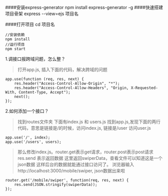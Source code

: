 ####安装express-generator
    npm install express-generator -g
####快速搭建项目骨架
    express --view=ejs 项目名
    
####打开项目
    cd 项目名
    
    //安装依赖
    npm install
    //运行项目
    npm start

1.调接口报跨域问题，怎么整？
> 打开app.js, 插入下面的代码，解决跨域的问题

    app.use(function (req, res, next) {
        res.header("Access-Control-Allow-Origin", "*");
        res.header("Access-Control-Allow-Headers", "Origin, X-Requested-With, Content-Type, Accept");
        next();
    });

2.如何添加一个接口？
> 找到routes文件夹 下面有index.js 和 users.js
> 找到app.js,发现下面的两行代码，意思是链接是/的时候，访问index.js,
> 链接是/user 访问user.js

    app.use('/', index);
    app.use('/users', users);
    
>那么修改index.js。router.get表示get请求，router.post表示post请求
>res.send 表示返回数据 这里返回swiperData，查看文件可以知道这是一个json数据
>这样后台的数据就能通过接口访问了。
>浏览器输入http://localhost:3000/mobile/swiper, json数据出来啦

    router.get('/mobile/swiper', function(req, res, next) {
        res.send(JSON.stringify(swiperData));
    });